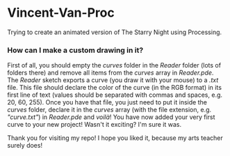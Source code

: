 # Vincent-Van-Proc
Trying to create an animated version of The Starry Night using Processing.

### How can I make a custom drawing in it?
First of all, you should empty the *curves* folder in the *Reader* folder (lots of folders there) and remove all items from the *curves* array in *Reader.pde*. The *Reader* sketch exports a curve (you draw it with your mouse) to a *.txt* file. This file should declare the color of the curve (in the RGB format) in its first line of text (values should be separated with commas and spaces, e.g. 20, 60, 255). Once you have that file, you just need to put it inside the *curves* folder, declare it in the *curves* array (with the file extension, e.g. *"curve.txt"*) in *Reader.pde* and *voilà*! You have now added your very first curve to your new project! Wasn't it exciting? I'm sure it was.

Thank you for visiting my repo! I hope you liked it,  because my arts teacher surely does!
